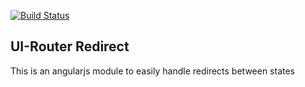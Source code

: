 [![Build Status](https://travis-ci.org/murwa/ui-router-redirect.svg?branch=master)](https://travis-ci.org/murwa/ui-router-redirect)

## UI-Router Redirect

This is an angularjs module to easily handle redirects between states